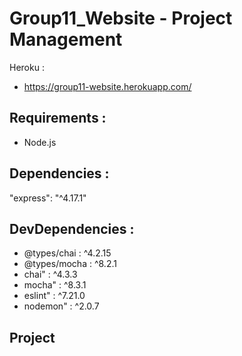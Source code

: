 # Group11_Website - Project Management
Heroku :  
- https://group11-website.herokuapp.com/  

## Requirements :
- Node.js
 
## Dependencies :
"express": "^4.17.1"

## DevDependencies :
- @types/chai : ^4.2.15
- @types/mocha : ^8.2.1
- chai" : ^4.3.3
- mocha" : ^8.3.1
- eslint" : ^7.21.0
- nodemon" : ^2.0.7
    
## Project 

